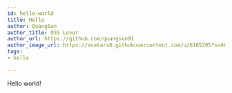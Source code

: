 ```yaml
---
id: hello-world
title: Hello
author: QuangSon
author_title: OSS Lover
author_url: https://github.com/quangson91
author_image_url: https://avatars0.githubusercontent.com/u/6185205?s=460&u=0fa505379a5a634d562ca448c49868d98b17d8f2&v=4
tags:
- hello

---
```

Hello world!